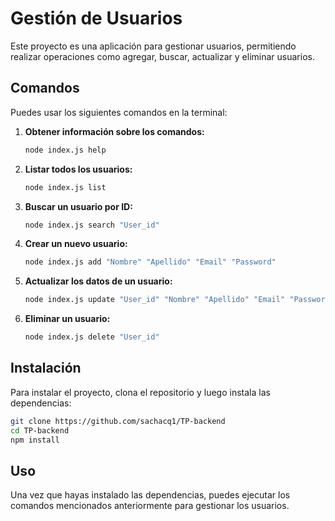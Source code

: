 # Gestión de Usuarios

Este proyecto es una aplicación para gestionar usuarios, permitiendo realizar operaciones como agregar, buscar, actualizar y eliminar usuarios.

## Comandos

Puedes usar los siguientes comandos en la terminal:

1. **Obtener información sobre los comandos:**

   ```bash
   node index.js help
   ```

2. **Listar todos los usuarios:**

   ```bash
   node index.js list
   ```

3. **Buscar un usuario por ID:**

   ```bash
   node index.js search "User_id"
   ```

4. **Crear un nuevo usuario:**

   ```bash
   node index.js add "Nombre" "Apellido" "Email" "Password"
   ```

5. **Actualizar los datos de un usuario:**

   ```bash
   node index.js update "User_id" "Nombre" "Apellido" "Email" "Password"
   ```

6. **Eliminar un usuario:**
   ```bash
   node index.js delete "User_id"
   ```

## Instalación

Para instalar el proyecto, clona el repositorio y luego instala las dependencias:

```bash
git clone https://github.com/sachacq1/TP-backend
cd TP-backend
npm install
```

## Uso

Una vez que hayas instalado las dependencias, puedes ejecutar los comandos mencionados anteriormente para gestionar los usuarios.
